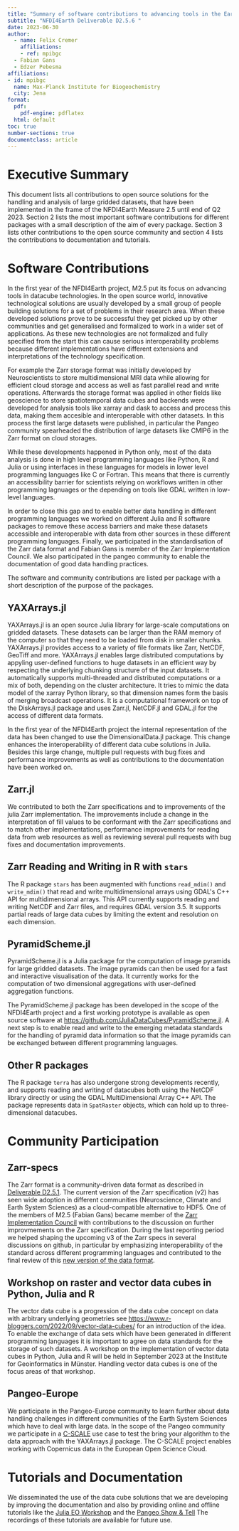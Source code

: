 ```yaml
---
title: "Summary of software contributions to advancing tools in the Earth System Sciences (Action 4)"
subtitle: "NFDI4Earth Deliverable D2.5.6 "
date: 2023-06-30
author: 
  - name: Felix Cremer
    affiliations:
    - ref: mpibgc
  - Fabian Gans
  - Edzer Pebesma
affiliations:
- id: mpibgc
  name: Max-Planck Institute for Biogeochemistry
  city: Jena
format:
  pdf:
    pdf-engine: pdflatex
  html: default
toc: true
number-sections: true
documentclass: article
---
```


# Executive Summary


This document lists all contributions to open source solutions for the handling and analysis of large gridded datasets, that have been implemented in the frame of the NFDI4Earth  Measure 2.5 until end of Q2 2023. 
Section 2 lists the most important software contributions for different packages with a small description of the aim of every package. 
Section 3 lists other contributions to the open source community and section 4 lists the contributions to documentation and tutorials.

# Software Contributions 

In the first year of the NFDI4Earth project, M2.5 put its focus on advancing tools in datacube technologies. 
In the open source world, innovative technological solutions are usually developed by a small group of people building solutions for a set of problems in their research area. When these developed solutions prove to be successful they get picked up by other communities and get generalised and formalized to work in a wider set of applications. As these new technologies are not formalized and fully specified from the start this can cause serious interoperability problems because different implementations have different extensions and interpretations of the technology specification. 

For example the Zarr storage format was initially developed by Neuroscientists to store multidimensional MRI data while allowing for efficient cloud storage and access as well as fast parallel read and write operations. Afterwards the storage format was applied in other fields like geoscience to store spatiotemporal data cubes and backends were developed for analysis tools like xarray and dask to access and process this data, making them accesible and interoperable with other datasets. In this process the first large datasets were published, in particular the Pangeo community spearheaded the distribution of large datasets like CMIP6 in the Zarr format on cloud storages. 

While these developments happened in Python only, most of the data analysis is done in high level programming languages like Python, R and Julia or using interfaces in these languages for models in lower level programming languages like C or Fortran. This means that there is currently an accessibility barrier for scientists relying on workflows written in other programming lagnuages or the depending on tools like GDAL written in low-level languages. 

In order to close this gap and to enable better data handling in different programming languages we worked on different Julia and R software packages to remove these access barriers and make these datasets accessible and interoperable with data from other sources in these different programming languages. 
Finally, we participated in the standardisation of the Zarr data format and Fabian Gans is member of the Zarr Implementation Council. We also participated in the pangeo community to enable the documentation of good data handling practices.

The software and community contributions are listed per package with a short description of the purpose of the packages.

## YAXArrays.jl
YAXArrays.jl is an open source Julia library for large-scale computations on gridded datasets.
These datasets can be larger than the RAM memory of the computer so that they need to be loaded from disk in smaller chunks.
YAXArrays.jl provides access to a variety of file formats like Zarr, NetCDF, GeoTiff and more. 
YAXArrays.jl enables large distributed computations by appyling user-defined functions to huge datasets in an efficient way by respecting the underlying chunking structure of the input datasets. 
It automatically supports multi-threaded and distributed computations or a mix of both, depending on the cluster architecture. 
It tries to mimic the data model of the xarray Python library, so that dimension names form the basis of merging broadcast operations.
It is a computational framework on top of the DiskArrays.jl package and uses Zarr.jl, NetCDF.jl and GDAL.jl for the access of different data formats.

In the first year of the NFDI4Earth project the internal representation of the data has been changed to use the DimensionalData.jl package. 
This change enhances the interoperability of different data cube solutions in Julia. 
Besides this large change, multiple pull requests with bug fixes and performance improvements as well as contributions to the documentation have been worked on.


## Zarr.jl

We contributed to both the Zarr specifications and to improvements of the julia Zarr implementation. The improvements include a change in the interpretation of fill values to be conformant with the Zarr specifications and to match other implementations, performance improvements for reading data from web resources as well as reviewing several pull requests with bug fixes and documentation improvements. 

## Zarr Reading and Writing in R with `stars`

The R package `stars` has been augmented with functions `read_mdim()` and `write_mdim()` that read and write multidimensional arrays using GDAL's C++ API for multidimensional arrays. This API currently supports reading and writing NetCDF and Zarr files, and requires GDAL version 3.5. It supports partial reads of large data cubes by limiting the extent and resolution on each dimension.


## PyramidScheme.jl

PyramidScheme.jl is a Julia package for the computation of image pyramids for large gridded datasets. 
The image pyramids can then be used for a fast and interactive visualisation of the data.
It currently works for the computation of two dimensional aggregations with user-defined aggregation functions.

The PyramidScheme.jl package has been developed in the scope of the NFDI4Earth project and a first working prototype is available as open source software at https://github.com/JuliaDataCubes/PyramidScheme.jl.
A next step is to  enable read and write to the emerging metadata standards for the handling of pyramid data information so that the image pyramids can be exchanged between different programming languages. 


## Other R packages

The R package `terra` has also undergone strong developments recently, and supports reading and writing of datacubes both using the NetCDF library directly or using the GDAL MultiDimensional Array C++ API. The package represents data in `SpatRaster` objects, which can hold up to three-dimensional datacubes.

# Community Participation
## Zarr-specs

The Zarr format is a community-driven data format as described in [Deliverable D2.5.1](https://zenodo.org/record/7951050). The current version of the Zarr specification (v2) has seen wide adoption in different communities (Neuroscience, Climate and Earth System Sciences) as a cloud-compatible alternative to HDF5. One of the members of M2.5 (Fabian Gans) became member of the [Zarr Implementation Council](https://zarr.dev/zeps/zic/) with contributions to the discussion on further improvmements on the Zarr specification. During the last reporting period we helped shaping the upcoming v3 of the Zarr specs in several discussions on github, in particular by emphasizing interoperability of the standard across different programming languages and contributed to the final review of this [new version of the data format](https://zarr.dev/zeps/draft/ZEP0001.html). 


## Workshop on raster and vector data cubes in Python, Julia and R

The vector data cube is a progression of the data cube concept on data with arbitrary underlying geometries see  https://www.r-bloggers.com/2022/09/vector-data-cubes/ for an introduction of the idea.
To enable the exchange of data sets which have been generated in different programming languages it is important to agree on data standards for the storage of such datasets. 
A workshop on the implementation of vector data cubes in Python, Julia and R will be held
in September 2023 at the Institute for Geoinformatics in Münster. Handling vector data cubes is one of the focus areas of that workshop.

## Pangeo-Europe
We participate in the Pangeo-Europe community to learn further about data handling challenges in different communities of the Earth System Sciences which have to deal with large data. 
In the scope of the Pangeo community we participate in a [C-SCALE](https://c-scale.eu/) use case to test the bring your algorithm to the data approach with the YAXArrays.jl package. The C-SCALE project enables working with Copernicus data in the European Open Science Cloud. 


# Tutorials and Documentation

We disseminated the use of the data cube solutions that we are developing by improving the documentation 
and also by providing online and offline tutorials like the [Julia EO Workshop](https://aircentre.github.io/JuliaEO/) and the [Pangeo Show & Tell](https://reliance.rohub.org/77a61d94-3318-4d33-a3c0-4730e7026fdb?activetab=overview)
The recordings of these tutorials are available for future use.

